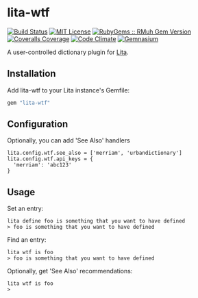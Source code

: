 # lita-wtf

[![Build Status](https://img.shields.io/travis/esigler/lita-wtf/master.svg)](https://travis-ci.org/esigler/lita-wtf)
[![MIT License](https://img.shields.io/badge/license-MIT-brightgreen.svg)](https://tldrlegal.com/license/mit-license)
[![RubyGems :: RMuh Gem Version](http://img.shields.io/gem/v/lita-wtf.svg)](https://rubygems.org/gems/lita-wtf)
[![Coveralls Coverage](https://img.shields.io/coveralls/esigler/lita-wtf/master.svg)](https://coveralls.io/r/esigler/lita-wtf)
[![Code Climate](https://img.shields.io/codeclimate/github/esigler/lita-wtf.svg)](https://codeclimate.com/github/esigler/lita-wtf)
[![Gemnasium](https://img.shields.io/gemnasium/esigler/lita-wtf.svg)](https://gemnasium.com/esigler/lita-wtf)

A user-controlled dictionary plugin for [Lita](https://github.com/jimmycuadra/lita).

## Installation

Add lita-wtf to your Lita instance's Gemfile:

``` ruby
gem "lita-wtf"
```

## Configuration

Optionally, you can add 'See Also' handlers

```
lita.config.wtf.see_also = ['merriam', 'urbandictionary']
lita.config.wtf.api_keys = {
  'merriam': 'abc123'
}
```

## Usage

Set an entry:

```
lita define foo is something that you want to have defined
> foo is something that you want to have defined
```

Find an entry:

```
lita wtf is foo
> foo is something that you want to have defined
```

Optionally, get 'See Also' recommendations:

```
lita wtf is foo
> 
```
